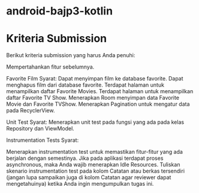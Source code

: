 # android-bajp3-kotlin
# Kriteria Submission
Berikut kriteria submission yang harus Anda penuhi:

Mempertahankan fitur sebelumnya.

Favorite Film
Syarat:
Dapat menyimpan film ke database favorite.
Dapat menghapus film dari database favorite.
Terdapat halaman untuk menampilkan daftar Favorite Movies.
Terdapat halaman untuk menampilkan daftar Favorite TV Show.
Menerapkan Room menyimpan data Favorite Movie dan Favorite TVShow.
Menerapkan Pagination untuk mengatur data pada RecyclerView.

Unit Test
Syarat:
Menerapkan unit test pada fungsi yang ada pada kelas Repository dan ViewModel.

Instrumentation Tests
Syarat:

Menerapkan instrumentation test untuk memastikan fitur-fitur yang ada berjalan dengan semestinya.
Jika pada aplikasi terdapat proses asynchronous, maka Anda wajib menerapkan Idle Resources.
Tuliskan skenario instrumentation test pada kolom Catatan atau berkas tersendiri (jangan lupa sampaikan juga di kolom Catatan agar reviewer dapat mengetahuinya) ketika Anda ingin mengumpulkan tugas ini.
